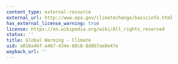 ```yaml
---
content_type: external-resource
external_url: http://www.epa.gov/climatechange/basicinfo.html
has_external_license_warning: true
license: https://en.wikipedia.org/wiki/All_rights_reserved
status: ''
title: Global Warming - Climate
uid: a010a46f-a467-434e-88c8-8d867ae8e47e
wayback_url: ''
---
```


